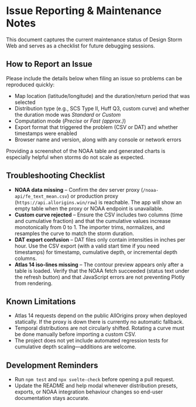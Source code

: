 # Issue Reporting & Maintenance Notes

This document captures the current maintenance status of Design Storm Web and serves as a checklist for
future debugging sessions.

## How to Report an Issue

Please include the details below when filing an issue so problems can be reproduced quickly:

- Map location (latitude/longitude) and the duration/return period that was selected
- Distribution type (e.g., SCS Type II, Huff Q3, custom curve) and whether the duration mode was
  <em>Standard</em> or <em>Custom</em>
- Computation mode (<em>Precise</em> or <em>Fast (approx.)</em>)
- Export format that triggered the problem (CSV or DAT) and whether timestamps were enabled
- Browser name and version, along with any console or network errors

Providing a screenshot of the NOAA table and generated charts is especially helpful when storms do not
scale as expected.

## Troubleshooting Checklist

- **NOAA data missing** – Confirm the dev server proxy (`/noaa-api/fe_text_mean.csv`) or production proxy
  (`https://api.allorigins.win/raw`) is reachable. The app will show an empty table when the proxy or
  NOAA endpoint is unavailable.
- **Custom curve rejected** – Ensure the CSV includes two columns (time and cumulative fraction) and that
  the cumulative values increase monotonically from 0 to 1. The importer trims, normalizes, and resamples the
  curve to match the storm duration.
- **DAT export confusion** – DAT files only contain intensities in inches per hour. Use the CSV export
  (with a valid start time if you need timestamps) for timestamp, cumulative depth, or incremental
  depth columns.
- **Atlas 14 iso-lines missing** – The contour preview appears only after a table is loaded. Verify that the
  NOAA fetch succeeded (status text under the refresh button) and that JavaScript errors are not preventing
  Plotly from rendering.

## Known Limitations

- Atlas 14 requests depend on the public AllOrigins proxy when deployed statically. If the proxy is down
  there is currently no automatic fallback.
- Temporal distributions are not circularly shifted. Rotating a curve must be done manually before
  importing a custom CSV.
- The project does not yet include automated regression tests for cumulative depth scaling—additions are
  welcome.

## Development Reminders

- Run `npm test` and `npx svelte-check` before opening a pull request.
- Update the README and help modal whenever distribution presets, exports, or NOAA integration behaviour
  changes so end-user documentation stays accurate.
